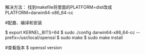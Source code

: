 解决方法：
找到makefile将里面的PLATFORM=dist改成
PLATFORM=darwin64-x86_64-cc

#配置、编译和安装

$ export KERNEL_BITS=64
$ sudo ./config darwin64-x86_64-cc  --prefix=/usr/local/openssl
$ sudo make
$ sudo make install


#查看版本
$ openssl version